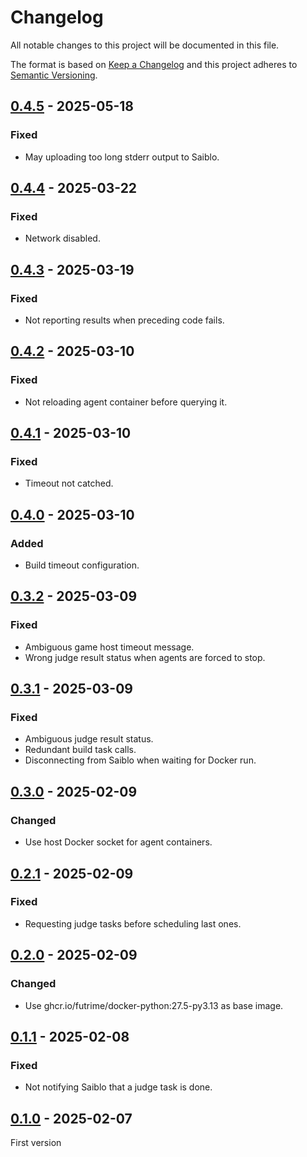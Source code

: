 # Changelog

All notable changes to this project will be documented in this file.

The format is based on [Keep a Changelog](https://keepachangelog.com/)
and this project adheres to [Semantic Versioning](https://semver.org/).

## [0.4.5] - 2025-05-18

### Fixed

- May uploading too long stderr output to Saiblo.

## [0.4.4] - 2025-03-22

### Fixed

- Network disabled.

## [0.4.3] - 2025-03-19

### Fixed

- Not reporting results when preceding code fails.

## [0.4.2] - 2025-03-10

### Fixed

- Not reloading agent container before querying it.

## [0.4.1] - 2025-03-10

### Fixed

- Timeout not catched.

## [0.4.0] - 2025-03-10

### Added

- Build timeout configuration.

## [0.3.2] - 2025-03-09

### Fixed

- Ambiguous game host timeout message.
- Wrong judge result status when agents are forced to stop.

## [0.3.1] - 2025-03-09

### Fixed

- Ambiguous judge result status.
- Redundant build task calls.
- Disconnecting from Saiblo when waiting for Docker run.

## [0.3.0] - 2025-02-09

### Changed

- Use host Docker socket for agent containers.

## [0.2.1] - 2025-02-09

### Fixed

- Requesting judge tasks before scheduling last ones.

## [0.2.0] - 2025-02-09

### Changed

- Use ghcr.io/futrime/docker-python:27.5-py3.13 as base image.

## [0.1.1] - 2025-02-08

### Fixed

- Not notifying Saiblo that a judge task is done.

## [0.1.0] - 2025-02-07

First version

[0.4.5]: https://github.com/thuasta/saiblo-worker/compare/v0.4.4...v0.4.5
[0.4.4]: https://github.com/thuasta/saiblo-worker/compare/v0.4.3...v0.4.4
[0.4.3]: https://github.com/thuasta/saiblo-worker/compare/v0.4.2...v0.4.3
[0.4.2]: https://github.com/thuasta/saiblo-worker/compare/v0.4.1...v0.4.2
[0.4.1]: https://github.com/thuasta/saiblo-worker/compare/v0.4.0...v0.4.1
[0.4.0]: https://github.com/thuasta/saiblo-worker/compare/v0.3.2...v0.4.0
[0.3.2]: https://github.com/thuasta/saiblo-worker/compare/v0.3.1...v0.3.2
[0.3.1]: https://github.com/thuasta/saiblo-worker/compare/v0.3.0...v0.3.1
[0.3.0]: https://github.com/thuasta/saiblo-worker/compare/v0.2.1...v0.3.0
[0.2.1]: https://github.com/thuasta/saiblo-worker/compare/v0.2.0...v0.2.1
[0.2.0]: https://github.com/thuasta/saiblo-worker/compare/v0.1.1...v0.2.0
[0.1.1]: https://github.com/thuasta/saiblo-worker/compare/v0.1.0...v0.1.1
[0.1.0]: https://github.com/thuasta/saiblo-worker/releases/tag/v0.1.0
